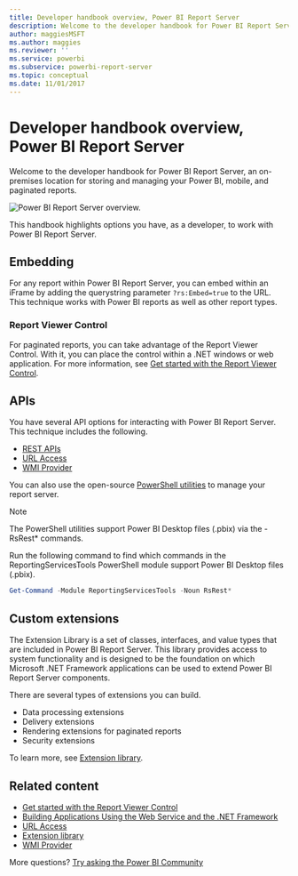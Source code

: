 ```yaml
---
title: Developer handbook overview, Power BI Report Server
description: Welcome to the developer handbook for Power BI Report Server, an on-premises location for storing and managing your Power BI, mobile, and paginated reports.
author: maggiesMSFT
ms.author: maggies
ms.reviewer: ''
ms.service: powerbi
ms.subservice: powerbi-report-server
ms.topic: conceptual
ms.date: 11/01/2017
---
```


# Developer handbook overview, Power BI Report Server

Welcome to the developer handbook for Power BI Report Server, an on-premises location for storing and managing your Power BI, mobile, and paginated reports.

![Power BI Report Server overview.](media/admin-handbook-overview/admin-handbook.png)

This handbook highlights options you have, as a developer, to work with Power BI Report Server.

## Embedding

For any report within Power BI Report Server, you can embed within an iFrame by adding the querystring parameter `?rs:Embed=true` to the URL. This technique works with Power BI reports as well as other report types.

### Report Viewer Control

For paginated reports, you can take advantage of the Report Viewer Control. With it, you can place the control within a .NET windows or web application. For more information, see [Get started with the Report Viewer Control](/sql/reporting-services/application-integration/integrating-reporting-services-using-reportviewer-controls-get-started).

## APIs

You have several API options for interacting with Power BI Report Server. This technique includes the following.

* [REST APIs](rest-api.md)
* [URL Access](/sql/reporting-services/url-access-ssrs)
* [WMI Provider](/sql/reporting-services/wmi-provider-library-reference/reporting-services-wmi-provider-library-reference-ssrs)

You can also use the open-source [PowerShell utilities](https://github.com/Microsoft/ReportingServicesTools) to manage your report server.

> [!NOTE]
> The PowerShell utilities support Power BI Desktop files (.pbix) via the -RsRest* commands.

Run the following command to find which commands in the ReportingServicesTools PowerShell module support Power BI Desktop files (.pbix).

```powershell
Get-Command -Module ReportingServicesTools -Noun RsRest*
```

## Custom extensions

The Extension Library is a set of classes, interfaces, and value types that are included in Power BI Report Server. This library provides access to system functionality and is designed to be the foundation on which Microsoft .NET Framework applications can be used to extend Power BI Report Server components.

There are several types of extensions you can build.

* Data processing extensions
* Delivery extensions
* Rendering extensions for paginated reports
* Security extensions

To learn more, see [Extension library](/sql/reporting-services/extensions/reporting-services-extension-library).

## Related content

* [Get started with the Report Viewer Control](/sql/reporting-services/application-integration/integrating-reporting-services-using-reportviewer-controls-get-started)  
* [Building Applications Using the Web Service and the .NET Framework](/sql/reporting-services/report-server-web-service/net-framework/building-applications-using-the-web-service-and-the-net-framework)  
* [URL Access](/sql/reporting-services/url-access-ssrs)  
* [Extension library](/sql/reporting-services/extensions/reporting-services-extension-library)  
* [WMI Provider](/sql/reporting-services/wmi-provider-library-reference/reporting-services-wmi-provider-library-reference-ssrs)

More questions? [Try asking the Power BI Community](https://community.powerbi.com/)
